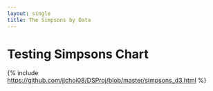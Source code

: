 ```yaml
---
layout: single
title: The Simpsons by Data
---
```


# Testing Simpsons Chart

{% include https://github.com/jjchoi08/DSProj/blob/master/simpsons_d3.html %}